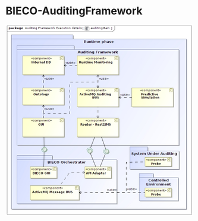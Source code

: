 # BIECO-AuditingFramework
![alt text](https://github.com/acalabro/BIECO-AuditingFramework/blob/master/auditingMain.jpg?raw=true)
